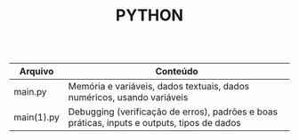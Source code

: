 <div align="center">
<h1>PYTHON</h1><br><br> </div>

Arquivo | Conteúdo
--------|-----------
main.py | Memória e variáveis, dados textuais, dados numéricos, usando variáveis  <br>
main(1).py | Debugging (verificação de erros), padrões e boas práticas, inputs e outputs, tipos de dados <br>

